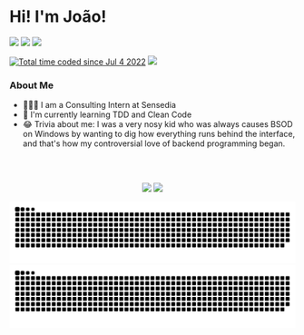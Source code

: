 # Hi! I'm João!



<div>
  <p align="left">
  <a href = "mailto:joaostavares@outlook.com"> <img src="https://img.shields.io/badge/Microsoft_Outlook-0078D4?style=for-the-badge&logo=microsoft-outlook&logoColor=white"></a>
  <a href="https://linkedin.com/in/joaotavaress" target="_blank" rel="noreferrer noopener"><img src="https://img.shields.io/badge/LinkedIn-0077B5?style=for-the-badge&logo=linkedin&logoColor=white"></a>
  <a href="https://joaostavares.dev" target="_blank" rel="noreferrer noopener"><img src="https://img.shields.io/badge/-Personal%20Page-red?style=for-the-badge&logo=next.js&logoColor=white"></a>
  </p>
  <p>
  <a href="https://wakatime.com/@bef3a467-20be-472d-9d59-5c4f6679d19f"><img src="https://wakatime.com/badge/user/bef3a467-20be-472d-9d59-5c4f6679d19f.svg?style=for-the-badge" alt="Total time coded since Jul 4 2022" /></a>
  <img src= "https://komarev.com/ghpvc/?username=joaostavares&style=for-the-badge&color=268F77">
  </p>
</div>

### About Me
- 👨🏻‍💻 I am a Consulting Intern at Sensedia
- 📘 I'm currently learning TDD and Clean Code
- 😂 Trivia about me: I was a very nosy kid who was always causes BSOD on Windows by wanting to dig how everything runs behind the interface, and that's how my controversial love of backend programming began.

  
##


<br> <div align="center">
  <p align="center">
    <img height="160em" src= "https://github-readme-stats-git-masterrstaa-rickstaa.vercel.app/api?username=joaostavares&count_private=true&show_icons=true&theme=gotham"/>
    <img height="160em" src= "https://github-readme-stats-git-masterrstaa-rickstaa.vercel.app/api/top-langs/?username=joaostavares&count_private=true&layout=compact&show_icons&theme=gotham"/>
  </p>
  
  ![Dark Mode Grid Snake](https://raw.githubusercontent.com/joaostavares/joaostavares/output/github-contribution-grid-snake.svg#gh-dark-mode-only)
  ![White mode grid snake](https://raw.githubusercontent.com/joaostavares/joaostavares/output/github-contribution-grid-snake-dark.svg#gh-light-mode-only)
</div>
